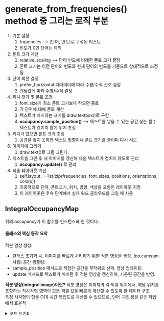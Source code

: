 # generate_from_frequencies() method 중 그리는 로직 부분 

1. 기본 설정 
   1. frquencies --> (단어, 빈도)로 구성된 리스트
   2. 빈도가 0인 단어는 제외
2. 폰트 크기 계산
   1. relative_scaling --> 단어 빈도에 비례한 폰트 크기 결정
   2. 폰트 크기는 이전 단어의 빈도와 현재 단어의 빈도를 기준으로 상대적으로 조정됨
3. 단어 회전 결정
   1. prefer_horizontal 파라미터에 따라 수평/수직 선호 결정
   2. 랜덤값에 따라 수평/수직 결정
4. 위치 찾기 및 폰트 조정
   1. font_size가 최소 폰트 크기보다 작으면 종료
   2. 각 단어에 대해 폰토 계산
   3. 텍스트가 차지하는 크기를 draw.textbox()로 구함
   4. **occupancy.sample_position()** --> 텍스트를 넣을 수 있는 공간 찾는 함수
      텍스트가 겹치지 않게 위치 조정
5. 위치가 없으면 폰트 크기 조정
   1. 공간을 찾지 못하면 텍스트 방향이나 폰트 크기를 줄이며 다시 시도
6. 이미지에 그리기
   1. draw.text()로 그림 그린다.
7. 텍스트를 그린 후 새 이미지를 갱신해 다음 텍스트가 겹치지 않도록 관리
   1. **occupancy.update()** 로 관리
8. 최종 레이아웃 계산
   1. self.layout_ = list(zip(frequencies, font_sizes, positions, orientations, colors))
   2. 최종적으로 단어, 폰트크기, 위치, 방향, 색상을 포함한 레이아웃 지정
   3. 이 레이아웃은 후속 단계에서 실제 워드 클라우드를 그릴 때 사용

## IntegralOccupancyMap 
위의 occupancy가 이 함수를 인스턴스화 한 것이다.
#### 클래스의 핵심 동작 요약
적분 영상 생성:
- 클래스 초기화 시, 이미지를 빠르게 처리하기 위한 적분 영상을 생성. (np.cumsum 사용)
공간 샘플링:
- sample_position 메서드로 적합한 공간을 무작위로 선택.
영상 업데이트:
- update 메서드로 텍스트가 배치된 후 적분 영상을 갱신하여, 사용된 공간을 반영.

**적분 영상(integral image)이란?**
적분 영상은 이미지의 각 픽셀 위치에서, 해당 위치를 포함하는 직사각형 영역의 모든 픽셀 값을 빠르게 계산할 수 있도록 한 데이터 구조<br>
특정 사각형의 합을 O(1) 시간 복잡도로 계산할 수 있으므로, 단어 구름 생성 같은 작업에서 효율적<br>


<details>
<summary>코드 보기⬇️</summary>
<div markdown="1">

``` python
    # start drawing grey image
    for word, freq in frequencies:
        if freq == 0:
            continue
        # select the font size
        rs = self.relative_scaling
        if rs != 0:
            font_size = int(round((rs * (freq / float(last_freq))
                                    + (1 - rs)) * font_size))
        if random_state.random() < self.prefer_horizontal:
            orientation = None
        else:
            orientation = Image.ROTATE_90
        tried_other_orientation = False
        while True:
            if font_size < self.min_font_size:
                # font-size went too small
                break
            # try to find a position
            font = ImageFont.truetype(self.font_path, font_size)
            # transpose font optionally
            transposed_font = ImageFont.TransposedFont(
                font, orientation=orientation)
            # get size of resulting text
            box_size = draw.textbbox((0, 0), word, font=transposed_font, anchor="lt")
            # find possible places using integral image:
            result = occupancy.sample_position(box_size[3] + self.margin,
                                                box_size[2] + self.margin,
                                                random_state)
            if result is not None:
                # Found a place
                break
            # if we didn't find a place, make font smaller
            # but first try to rotate!
            if not tried_other_orientation and self.prefer_horizontal < 1:
                orientation = (Image.ROTATE_90 if orientation is None else
                                Image.ROTATE_90)
                tried_other_orientation = True
            else:
                font_size -= self.font_step
                orientation = None

        if font_size < self.min_font_size:
            # we were unable to draw any more
            break

        x, y = np.array(result) + self.margin // 2
        # actually draw the text
        draw.text((y, x), word, fill="white", font=transposed_font)
        positions.append((x, y))
        orientations.append(orientation)
        font_sizes.append(font_size)
        colors.append(self.color_func(word, font_size=font_size,
                                        position=(x, y),
                                        orientation=orientation,
                                        random_state=random_state,
                                        font_path=self.font_path))
        # recompute integral image
        if self.mask is None:
            img_array = np.asarray(img_grey)
        else:
            img_array = np.asarray(img_grey) + boolean_mask
        # recompute bottom right
        # the order of the cumsum's is important for speed ?!
        occupancy.update(img_array, x, y)
        last_freq = freq

    self.layout_ = list(zip(frequencies, font_sizes, positions,
                            orientations, colors))
    return self
    ```

</div>
</details>